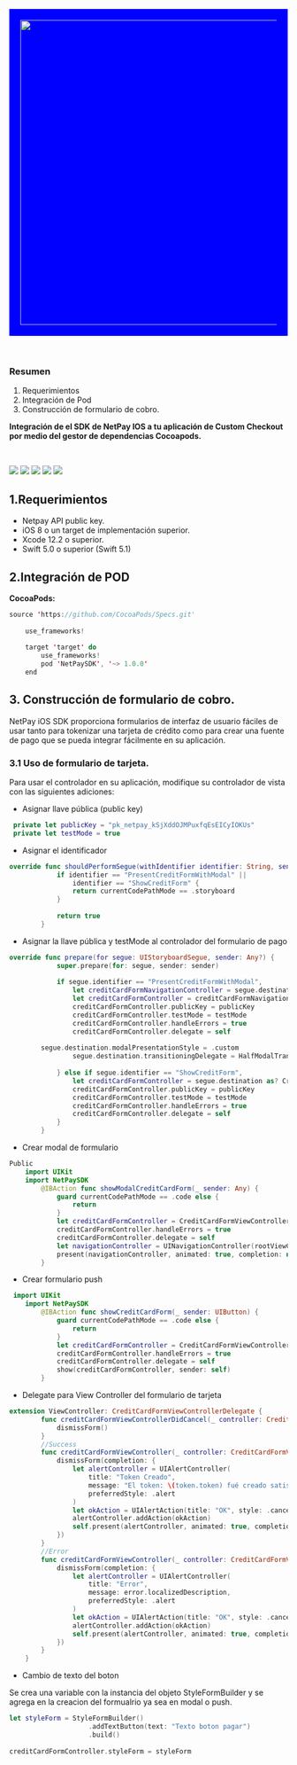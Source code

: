 <br/>
<p style="background:blue; padding:20px; display:flex; justify-content: center;  margin-top:10px">

<img heigth="200px" width="550px" center src="https://github.com/netpaymx/NetPaySDKPod/blob/master/img/netpay-logo-white.png?raw=true"/>
<br>

</p>

<br>
<h3>
Resumen
</h3>

<ol>
    <li>Requerimientos</li>
    <li>Integración de Pod</li>
    <li>Construcción de formulario de cobro.</li>
</ol>

**Integración de el SDK de NetPay IOS a tu aplicación de Custom Checkout por medio del gestor de dependencias Cocoapods.**

<br>

<img src="https://img.shields.io/static/v1?label=Swift&message=5.0,5.1&color=orange"/>   <img src="https://img.shields.io/static/v1?label=Plataforms&message=IOS&color=yellowgreen"/>  <img src="https://img.shields.io/static/v1?label=Pod&message=v1.0.0&color=blue"/>  <img src="https://img.shields.io/static/v1?label=Swift Package Manager&message=Compatible&color=orange"/> <img src="https://img.shields.io/static/v1?label=IOS Minimo &message=8.0&color=critical"/>

<h2>1.Requerimientos</h2>
<ul>
    <li>Netpay API public key.</li>
    <li>iOS 8 o un target de implementación superior.</li>
    <li>Xcode 12.2 o superior.</li>
    <li>Swift 5.0 o superior (Swift 5.1)</li>
</ul>
<h2>2.Integración de POD</h2>

**CocoaPods:**

```swift
source 'https://github.com/CocoaPods/Specs.git'
    
    use_frameworks!
    
    target 'target' do
        use_frameworks!
        pod 'NetPaySDK', '~> 1.0.0'
    end
```

<h2>3. Construcción de formulario de cobro.</h2>
<p>NetPay iOS SDK proporciona formularios de interfaz de usuario fáciles de usar tanto para tokenizar una tarjeta de crédito como para crear una fuente de pago que se pueda integrar fácilmente en su aplicación.</p>
<h3>3.1 Uso de formulario de tarjeta.</h3>
<p>Para usar el controlador en su aplicación, modifique su controlador de vista con las siguientes adiciones:</p>
<ul>
    <li>Asignar llave pública (public key)</li>
</ul>

```swift
 private let publicKey = "pk_netpay_kSjXddOJMPuxfqEsEICyIOKUs"
 private let testMode = true
```
<ul>
    <li>Asignar el identificador</li>
</ul>

```swift
override func shouldPerformSegue(withIdentifier identifier: String, sender: Any?) -> Bool {
            if identifier == "PresentCreditFormWithModal" ||
                identifier == "ShowCreditForm" {
                return currentCodePathMode == .storyboard
            }
	
            return true
        }
```

<ul>
    <li>Asignar la llave pública y testMode al controlador del formulario de pago</li>
</ul>

```swift
override func prepare(for segue: UIStoryboardSegue, sender: Any?) {
            super.prepare(for: segue, sender: sender)
    
            if segue.identifier == "PresentCreditFormWithModal",
                let creditCardFormNavigationController = segue.destination as? UINavigationController,
                let creditCardFormController = creditCardFormNavigationController.topViewController as? CreditCardFormViewController {
                creditCardFormController.publicKey = publicKey
                creditCardFormController.testMode = testMode
                creditCardFormController.handleErrors = true
                creditCardFormController.delegate = self
				
		segue.destination.modalPresentationStyle = .custom
            	segue.destination.transitioningDelegate = HalfModalTransitioningDelegate(viewController: self, presentingViewController: segue.destination)
				
            } else if segue.identifier == "ShowCreditForm",
                let creditCardFormController = segue.destination as? CreditCardFormViewController {
                creditCardFormController.publicKey = publicKey
                creditCardFormController.testMode = testMode
                creditCardFormController.handleErrors = true
                creditCardFormController.delegate = self
            }
        }
```

<ul>
    <li>Crear modal de formulario</li>
</ul>

```swift
Public
    import UIKit
    import NetPaySDK
        @IBAction func showModalCreditCardForm(_ sender: Any) {
            guard currentCodePathMode == .code else {
                return
            }
            let creditCardFormController = CreditCardFormViewController.makeCreditCardFormViewController(withPublicKey: publicKey)
            creditCardFormController.handleErrors = true
            creditCardFormController.delegate = self
            let navigationController = UINavigationController(rootViewController: creditCardFormController)
            present(navigationController, animated: true, completion: nil)
        }
```

<ul>
    <li>Crear formulario push</li>
</ul>

```swift
 import UIKit
    import NetPaySDK
        @IBAction func showCreditCardForm(_ sender: UIButton) {
            guard currentCodePathMode == .code else {
                return
            }
            let creditCardFormController = CreditCardFormViewController.makeCreditCardFormViewController(withPublicKey: publicKey)
            creditCardFormController.handleErrors = true
            creditCardFormController.delegate = self
            show(creditCardFormController, sender: self)
        }
```

<ul>
    <li>Delegate para View Controller del formulario de tarjeta</li>
</ul>

```swift
extension ViewController: CreditCardFormViewControllerDelegate {
        func creditCardFormViewControllerDidCancel(_ controller: CreditCardFormViewController) {
            dismissForm()
        }
        //Success
        func creditCardFormViewController(_ controller: CreditCardFormViewController, didSucceedWithToken token: Token) {
            dismissForm(completion: {
                let alertController = UIAlertController(
                    title: "Token Creado",
                    message: "El token: \(token.token) fué creado satisfactoriamente. Por favor envía el token a tu back-end para realizar el checkout.",
                    preferredStyle: .alert
                )
                let okAction = UIAlertAction(title: "OK", style: .cancel, handler: nil)
                alertController.addAction(okAction)
                self.present(alertController, animated: true, completion: nil)
            })
        }
        //Error
        func creditCardFormViewController(_ controller: CreditCardFormViewController, didFailWithError error: Error) {
            dismissForm(completion: {
                let alertController = UIAlertController(
                    title: "Error",
                    message: error.localizedDescription,
                    preferredStyle: .alert
                )
                let okAction = UIAlertAction(title: "OK", style: .cancel, handler: nil)
                alertController.addAction(okAction)
                self.present(alertController, animated: true, completion: nil)
            })
        }
    }
```

<ul>
    <li>Cambio de texto del boton</li>
</ul>

Se crea una variable con  la instancia del objeto StyleFormBuilder y se agrega en la creacion del formualrio ya sea en modal o push.

```swift
let styleForm = StyleFormBuilder()
                    .addTextButton(text: "Texto boton pagar")
                    .build()
                
creditCardFormController.styleForm = styleForm
```
